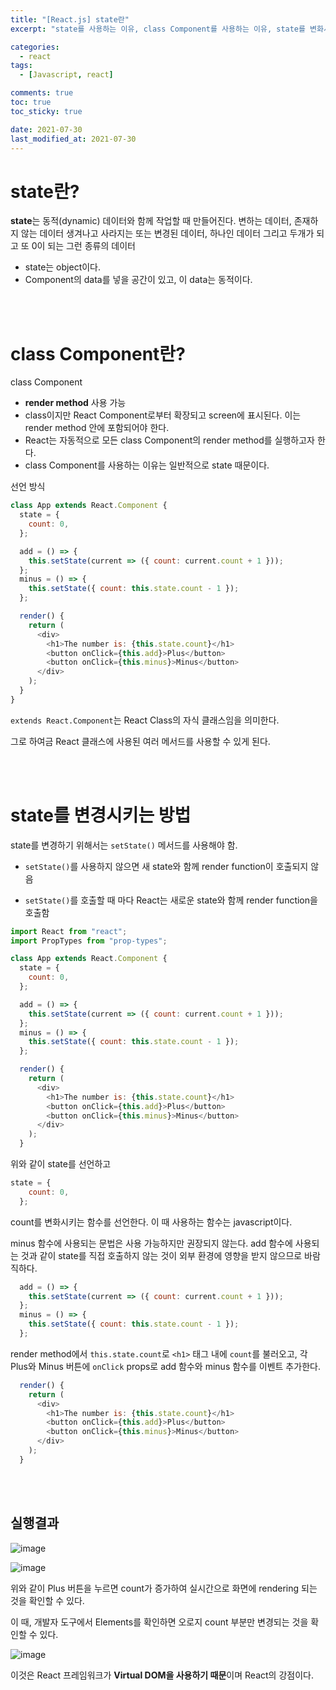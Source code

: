 ```yaml
---
title: "[React.js] state란"
excerpt: "state를 사용하는 이유, class Component를 사용하는 이유, state를 변화시키는 방법"

categories:
  - react
tags:
  - [Javascript, react]

comments: true
toc: true
toc_sticky: true

date: 2021-07-30
last_modified_at: 2021-07-30
---
```


# state란?

**state**는 동적(dynamic) 데이터와 함께 작업할 때 만들어진다. 변하는 데이터, 존재하지 않는 데이터
생겨나고 사라지는 또는 변경된 데이터, 하나인 데이터 그리고 두개가 되고 또 0이 되는 그런 종류의 데이터
- state는 object이다.
- Component의 data를 넣을 공간이 있고, 이 data는 동적이다.

<br><br>

# class Component란?

class Component
- **render method** 사용 가능
- class이지만 React Component로부터 확장되고 screen에 표시된다. 이는 render method 안에 포함되어야 한다.
- React는 자동적으로 모든 class Component의 render method를 실행하고자 한다.
- class Component를 사용하는 이유는 일반적으로 state 때문이다.

선언 방식

```javascript
class App extends React.Component {
  state = {
    count: 0,
  };

  add = () => {
    this.setState(current => ({ count: current.count + 1 }));
  };
  minus = () => {
    this.setState({ count: this.state.count - 1 });
  };

  render() {
    return (
      <div>
        <h1>The number is: {this.state.count}</h1>
        <button onClick={this.add}>Plus</button>
        <button onClick={this.minus}>Minus</button>
      </div>
    );
  }
}
```

`extends React.Component`는 React Class의 자식 클래스임을 의미한다.

그로 하여금 React 클래스에 사용된 여러 메서드를 사용할 수 있게 된다.

<br><br>

# state를 변경시키는 방법

state를 변경하기 위해서는 `setState()` 메서드를 사용해야 함.

- `setState()`를 사용하지 않으면 새 state와 함께 render function이 호출되지 않음

- `setState()`를 호출할 때 마다 React는 새로운 state와 함께 render function을 호출함

```javascript
import React from "react";
import PropTypes from "prop-types";

class App extends React.Component {
  state = {
    count: 0,
  };

  add = () => {
    this.setState(current => ({ count: current.count + 1 }));
  };
  minus = () => {
    this.setState({ count: this.state.count - 1 });
  };

  render() {
    return (
      <div>
        <h1>The number is: {this.state.count}</h1>
        <button onClick={this.add}>Plus</button>
        <button onClick={this.minus}>Minus</button>
      </div>
    );
  }
```

위와 같이 state를 선언하고
```javascript
state = {
    count: 0,
  };
```

count를 변화시키는 함수를 선언한다. 이 때 사용하는 함수는 javascript이다.

minus 함수에 사용되는 문법은 사용 가능하지만 권장되지 않는다.
add 함수에 사용되는 것과 같이 state를 직접 호출하지 않는 것이 외부 환경에 영향을 받지 않으므로 바람직하다.

```javascript
  add = () => {
    this.setState(current => ({ count: current.count + 1 }));
  };
  minus = () => {
    this.setState({ count: this.state.count - 1 });
  };
```

render method에서 `this.state.count`로 `<h1>` 태그 내에 `count`를 불러오고, 각 Plus와 Minus 버튼에 `onClick` props로 add 함수와 minus 함수를 이벤트 추가한다.

```javascript
  render() {
    return (
      <div>
        <h1>The number is: {this.state.count}</h1>
        <button onClick={this.add}>Plus</button>
        <button onClick={this.minus}>Minus</button>
      </div>
    );
  }
```

<br><br>

## 실행결과

![image](https://user-images.githubusercontent.com/86935775/127474067-c1c7916c-21af-46f1-addf-051984d543e3.png)

![image](https://user-images.githubusercontent.com/86935775/127474172-a9fd826e-15cc-4ff9-873d-c172af8d663b.png)

위와 같이 Plus 버튼을 누르면 count가 증가하여 실시간으로 화면에 rendering 되는 것을 확인할 수 있다.

이 때, 개발자 도구에서 Elements를 확인하면 오로지 count 부분만 변경되는 것을 확인할 수 있다.

![image](https://user-images.githubusercontent.com/86935775/127474415-3cf7ca6a-994a-4a62-8fd7-e1e9d7e997b2.png)

이것은 React 프레임워크가 **Virtual DOM을 사용하기 때문**이며 React의 강점이다.